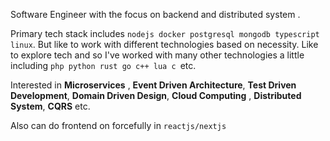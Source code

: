 <!--
## Hi there 👋
**jewel109/jewel109** is a ✨ _special_ ✨ repository because its `README.md` (this file) appears on your GitHub profile.

Here are some ideas to get you started:

- 🔭 I’m currently working on ...
- 🌱 I’m currently learning ...
- 👯 I’m looking to collaborate on ...
- 🤔 I’m looking for help with ...
- 💬 Ask me about ...
- 📫 How to reach me: ...
- 😄 Pronouns: ...
- ⚡ Fun fact: ...
-->
Software Engineer with the focus on backend and distributed system .

Primary tech stack includes `nodejs docker postgresql mongodb typescript linux`. But like to work with different technologies based on necessity.
Like to explore tech and so I've worked with many other technologies a little including `php python rust go c++ lua c `etc.

Interested in **Microservices** , **Event Driven Architecture**, **Test Driven Development**, **Domain Driven Design**, **Cloud Computing** , **Distributed System**, **CQRS** etc.

Also can do frontend on forcefully in `reactjs/nextjs`
